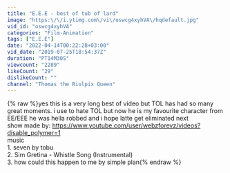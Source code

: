 ```yaml
---
title: "E.E.E - best of tub of lard"
image: "https:\/\/i.ytimg.com\/vi\/oswcg4xyhVA\/hqdefault.jpg"
vid_id: "oswcg4xyhVA"
categories: "Film-Animation"
tags: ["E.E.E"]
date: "2022-04-14T00:22:28+03:00"
vid_date: "2019-07-25T18:54:37Z"
duration: "PT14M30S"
viewcount: "2289"
likeCount: "29"
dislikeCount: ""
channel: "Thomas the Riolpix Queen"
---
```

{% raw %}yes this is a very long best of video but TOL has had so many great moments. i use to hate TOL but now he is my favourite character from EE/EEE he was hella robbed and i hope latte get eliminated next<br />show made by: <a rel="nofollow" target="blank" href="https://www.youtube.com/user/webzforevz/videos?disable_polymer=1">https://www.youtube.com/user/webzforevz/videos?disable_polymer=1</a><br />music <br />1. seven by tobu <br />2. Sim Gretina - Whistle Song (Instrumental)<br />3. how could this happen to me by simple plan{% endraw %}
